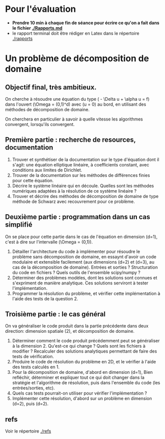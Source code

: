 # Pour l'évaluation

-   **Prendre 10 min à chaque fin de séance pour écrire ce qu'on a fait dans le
    fichier [./Rapports.md](./Rapports.md)**
-   le rapport terminal doit être rédiger en Latex dans le répertoire [./rapports](rapports)

# Un problème de décomposition de domaine

## Objectif final, très ambitieux.

On cherche à résoudre une équation du type \( - \Delta u + \alpha u = f\) dans
l'ouvert \(\Omega = (0,1)^d\) avec \(u = 0\) au bord, en utilisant des méthodes de
décomposition de domaine.

On cherchera en particulier à savoir à quelle vitesse les algorithmes
convergent, lorsqu'ils convergent.

## Première partie : recherche de resources, documentation

1.  Trouver et synthétiser de la documentation sur le type d'équation dont il
    s'agit: une équation elliptique linéaire, à coefficients constant, avec
    conditions aux limites de Dirichlet.
2.  Trouver de la documentation sur les méthodes de différences finies pour cette
    équation.
3.  Décrire le système linéaire qui en découle. Quelles sont les méthodes
    numériques adaptées à la résolution de ce système linéaire ?
4.  Trouver et décrire des méthodes de décomposition de domaine de type méthode
    de Schwarz avec recouvrement pour ce problème.

## Deuxième partie : programmation dans un cas simplifié

On se place pour cette partie dans le cas de l'équation en dimension \(d=1\),
c'est à dire sur l'intervalle \(\Omega = (0,1)\).

1.  Détailler l'architecture du code à implémenter pour résoudre le problème sans
    décomposition de domaine, en essaynt d'avoir un code modulaire et extensible
    facilement (aux dimensions \(d=2\) et \(d=3\), au cas de la décomposition de
    domaine). Entrées et sorties ? Structuration du code en fichiers ? Quels
    outils de l'ensemble scipy/numpy ?
2.  Déterminer des problèmes modèles, dont les solutions sont connues et
    s'expriment de manière analytique. Ces solutions serviront à tester
    l'implémentation.
3.  Programmer la résolution du problème, et vérifier cette implémentation à
    l'aide des tests de la question 2.

## Troisième partie : le cas général

On va généraliser le code produit dans la partie précédente dans deux direction:
dimension spatiale \(2\), et décomposition de domaine.

1.  Déterminer comment le code produit précédemment peut se généraliser à la
    dimension 2. Qu'est-ce qui change ? Quels sont les fichiers à modifier ?
    Recalculer des solutions analytiques permettant de faire des tests de
    vérification.
2.  Produire le code de résolution du problème en 2D, et le vérifier à l'aide des
    tests calculés en 1.
3.  Pour la décomposition de domaine, d'abord en dimension \(d=1\), Bien refléchir,
    déterminer et expliquer tout ce qui doit changer dans la stratégie et
    l'algorithme de résolution, puis dans l'ensemble du code (les
    entrées/sorties, etc).
4.  Quels cas tests pourrait-on utiliser pour vérifier l'implémentation ?
5.  Implémenter cette résolution, d'abord sur un problème en dimension \(d=2\),
    puis \(d=2\).

## refs

Voir le répertoire [./refs](./refs)
